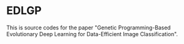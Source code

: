 # EDLGP


This is source codes for the paper "Genetic Programming-Based Evolutionary Deep Learning for Data-Efficient Image Classification". 
